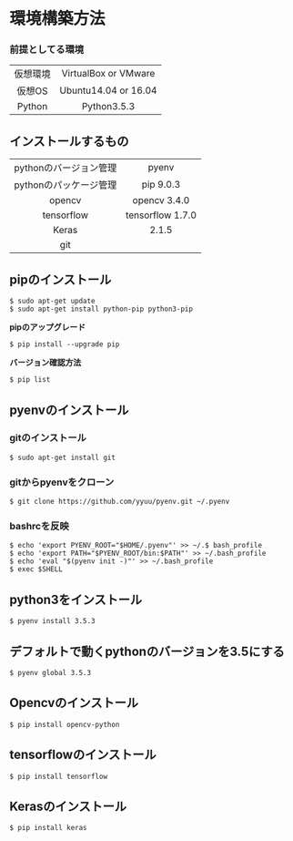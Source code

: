 # 環境構築方法

### 前提としてる環境

|||
|:-:|:--:|
|仮想環境|VirtualBox or VMware|
|仮想OS|Ubuntu14.04 or 16.04|
|Python|Python3.5.3|

## インストールするもの

|||
|:-:|:--:|
|pythonのバージョン管理|pyenv|
|pythonのパッケージ管理|pip 9.0.3|
|opencv|opencv 3.4.0|
|tensorflow|tensorflow 1.7.0|
|Keras|2.1.5|
|git||

## pipのインストール

```
$ sudo apt-get update
$ sudo apt-get install python-pip python3-pip
```

**pipのアップグレード**

```
$ pip install --upgrade pip
```

**バージョン確認方法**

```
$ pip list
```

## pyenvのインストール

### gitのインストール

```
$ sudo apt-get install git
```

### gitからpyenvをクローン

```
$ git clone https://github.com/yyuu/pyenv.git ~/.pyenv
```

### bashrcを反映

```
$ echo 'export PYENV_ROOT="$HOME/.pyenv"' >> ~/.$ bash_profile
$ echo 'export PATH="$PYENV_ROOT/bin:$PATH"' >> ~/.bash_profile
$ echo 'eval "$(pyenv init -)"' >> ~/.bash_profile
$ exec $SHELL
```

## python3をインストール

```
$ pyenv install 3.5.3
```

## デフォルトで動くpythonのバージョンを3.5にする

```
$ pyenv global 3.5.3
```

## Opencvのインストール

```
$ pip install opencv-python
```

## tensorflowのインストール

```
$ pip install tensorflow
```

## Kerasのインストール

```
$ pip install keras
```
